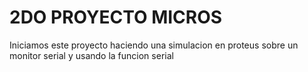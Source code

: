 # 2DO PROYECTO MICROS
Iniciamos este proyecto haciendo una simulacion en proteus 
sobre un monitor serial y usando la funcion serial
